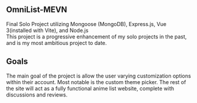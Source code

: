 OmniList-MEVN
--------------------------------  
Final Solo Project utilizing Mongoose (MongoDB), Express.js, Vue 3(installed with Vite), and Node.js  
This project is a progressive enhancement of my solo projects in the past, and is my most ambitious project to date.

Goals
-------------------------------  
The main goal of the project is allow the user varying customization options within their account. Most notable is the custom theme picker.
The rest of the site will act as a fully functional anime list website, complete with discussions and reviews.  
